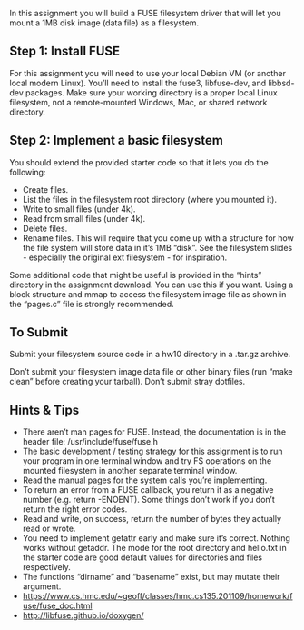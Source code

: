 In this assignment you will build a FUSE filesystem driver that will let you mount a 1MB disk image (data file) as a filesystem.

## Step 1: Install FUSE
For this assignment you will need to use your local Debian VM (or another local modern Linux). You’ll need to install the fuse3, libfuse-dev, and libbsd-dev packages. Make sure your working directory is a proper local Linux filesystem, not a remote-mounted Windows, Mac, or shared network directory.

## Step 2: Implement a basic filesystem
You should extend the provided starter code so that it lets you do the following:

 * Create files.
 * List the files in the filesystem root directory (where you mounted it).
 * Write to small files (under 4k).
 * Read from small files (under 4k).
 * Delete files.
 * Rename files.
This will require that you come up with a structure for how the file system will store data in it’s 1MB “disk”. See the filesystem slides - especially the original ext filesystem - for inspiration.

Some additional code that might be useful is provided in the “hints” directory in the assignment download. You can use this if you want. Using a block structure and mmap to access the filesystem image file as shown in the “pages.c” file is strongly recommended.

## To Submit
Submit your filesystem source code in a hw10 directory in a .tar.gz archive.

Don’t submit your filesystem image data file or other binary files (run “make clean” before creating your tarball). Don’t submit stray dotfiles.

## Hints & Tips
 * There aren’t man pages for FUSE. Instead, the documentation is in the header file: /usr/include/fuse/fuse.h
 * The basic development / testing strategy for this assignment is to run your program in one terminal window and try FS operations on the mounted filesystem in another separate terminal window.
 * Read the manual pages for the system calls you’re implementing.
 * To return an error from a FUSE callback, you return it as a negative number (e.g. return -ENOENT). Some things don’t work if you don’t return the right error codes.
 * Read and write, on success, return the number of bytes they actually read or wrote.
 * You need to implement getattr early and make sure it’s correct. Nothing works without getaddr. The mode for the root directory and hello.txt in the starter code are good default values for directories and files respectively.
 * The functions “dirname” and “basename” exist, but may mutate their argument.
 * https://www.cs.hmc.edu/~geoff/classes/hmc.cs135.201109/homework/fuse/fuse_doc.html
 * http://libfuse.github.io/doxygen/
